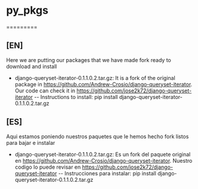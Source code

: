 # py_pkgs
=========

[EN]
----
Here we are putting our packages that we have made fork ready to download and install

- django-queryset-iterator-0.1.1.0.2.tar.gz: It is a fork of the original package in https://github.com/Andrew-Crosio/django-queryset-iterator.   Our code can check it in https://github.com/jose2k72/django-queryset-iterator
-- Instructions to install: pip install django-queryset-iterator-0.1.1.0.2.tar.gz


[ES]
----
Aqui estamos poniendo nuestros paquetes que le hemos hecho fork listos para bajar e instalar

- django-queryset-iterator-0.1.1.0.2.tar.gz: Es un fork del paquete original en https://github.com/Andrew-Crosio/django-queryset-iterator.  Nuestro codigo lo puede revisar en https://github.com/jose2k72/django-queryset-iterator
-- Instrucciones para instalar: pip install django-queryset-iterator-0.1.1.0.2.tar.gz
